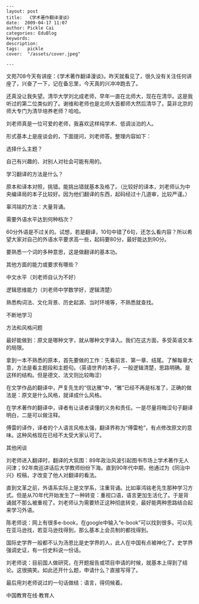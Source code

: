 
    ---
    layout: post  
    title:  《学术著作翻译漫谈》  
    date:  2009-04-17 11:07  
    author: Pickle Cai  
    categories: EduBlog  
    keywords: 
    description:   
    tags:	pickle   
    cover:  "/assets/cover.jpeg"  

    ---  
    
文苑708今天有讲座：《学术著作翻译漫谈》。昨天就看见了，很久没有关注任何讲座了，兴奋了一下，记在备忘里，今天真的兴冲冲跑去了。



还真没让我失望。清华大学刘北成老师，早年一直在北师大，现在在清华。这是我听过的第二位类似的了。谢维和老师也是北师大首都师大然后清华了。莫非北京的师大专门为清华培养老师？哈哈。



刘老师真是一位可爱的老师，我喜欢这样纯学术、低调淡泊的人。



形式基本上是座谈会的，下面提问，刘老师答。整理内容如下：





选择什么主题？



自己有兴趣的、对别人对社会可能有用的。

学习翻译的方法是什么？



原本和译本对照，挑错。能挑出错就基本及格了。（比较好的译本，刘老师认为中央编译局的本子比较好。因为他们翻译的东西，起码经过十几道审，比较严谨。）

辜鸿铭的方法：大量背诵。

需要外语水平达到何种档次？



60分外语是不过关的。试想，若是翻译，10句中错了6句，还怎么看内容？所以希望大家对自己的外语水平要求高一些，起码要80分，最好能达到90分。

要熟悉一个词的多种意思，这是做翻译的基本功。

其他方面的能力或要求有哪些？



中文水平（刘老师自认为不好）

逻辑思维能力（刘老师中学数学好，逻辑清楚）

熟悉构词法、文化背景、历史起源、当时环境等，不熟悉就查找。

不断地学习

方法和风格问题



最好能做到：原文是哪种文字，就从哪种文字译入。我们在这方面，多受英语文本的局限。

拿到一本不熟悉的原本，首先要做的工作：先看前言、第一章、结尾。了解每章大意，方法是看主题段和主题句。（英语世界的本子，一般逻辑清楚，思路明确。是这样的结构。但是德文、法文则比较晦涩）

在文学作品的翻译中，严复先生的“信达雅”中，“雅”已经不再是标准了，正确的做法是：原文是什么风格，就译成什么风格。

在学术著作的翻译中，译者有让读者读懂的义务和责任。一是尽量将晦涩句子翻译明白，二是可以做注释。

傅雷的译作，译者的个人语言风格太强，翻译界称为“傅雷枪”，有点修改原文的意味。这种风格现在已经不太受大家认可了。

其他闲谈



刘老师进入翻译时，翻译的大氛围：89年政治风波引起图书市场上学术著作无人问津；92年南巡讲话后大学教师纷纷下海。直到90年代中期，他通过为《同治中兴》校稿，才改变了他人对翻译的看法。

直到文革之前，外语系实际上是文学系，注重背诵。比如辜鸿铭老先生那种学习方式。但是从70年代开始发生了一种转变：重视口语，语言更加生活化了。于是背诵就不那么被重视了。刘老师认为需要矫正这种彻底转变，最好能两种思路结合起来学习外语。

陈老师说：网上有很多e-book，在google中输入“e-book”可以找到很多。可以先在亚马逊找，若亚马逊找得到，那么基本上会员制的都找得到。

国际史学界一般都不认为汤恩比是史学界的人，此人在中国有点被神化了。史学界强调史证，有一份史料说一份话。

刘老师说：目前国人做研究，在开题报告或项目申请的时候，就基本上得到了结论。这很搞笑。如此还开什么题，申请什么？直接写得了。

最后用刘老师说过的一句话做结：语言，得伺候着。



		    
 中国教育在线·教育人

